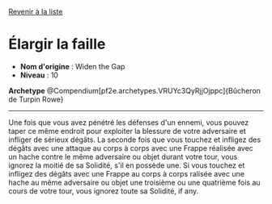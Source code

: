 [Revenir à la liste](list.md)

# Élargir la faille

 * **Nom d'origine** : Widen the Gap
 * **Niveau** : 10


<p><span><strong>Archetype</strong> @Compendium[pf2e.archetypes.VRUYc3QyRjjOjppc]{Bûcheron de Turpin Rowe}<br></span></p>
<hr>
<p>Une fois que vous avez pénétré les défenses d'un ennemi, vous pouvez taper ce même endroit pour exploiter la blessure de votre adversaire et infliger de sérieux dégâts. La seconde fois que vous touchez et infligez des dégâts avec une attaque au corps à corps avec une Frappe réalisée avec un hache contre le même adversaire ou objet durant votre tour, vous ignorez la moitié de sa Solidité, s'il en possède une. Si vous touchez et infligez des dégâts avec une Frappe au corps à corps ralisée avec une hache au même adversaire ou objet une troisième ou une quatrième fois au cours de votre tour, vous ignorez toute sa Solidité, if any.&nbsp;</p>